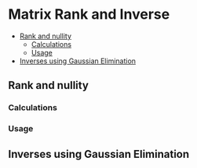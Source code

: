 # Matrix Rank and Inverse <!-- omit in toc -->

- [Rank and nullity](#rank-and-nullity)
  - [Calculations](#calculations)
  - [Usage](#usage)
- [Inverses using Gaussian Elimination](#inverses-using-gaussian-elimination)

## Rank and nullity

### Calculations

### Usage

## Inverses using Gaussian Elimination
